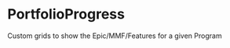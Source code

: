 PortfolioProgress
=================

Custom grids to show the Epic/MMF/Features for a given Program
